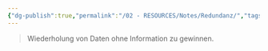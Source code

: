```yaml
---
{"dg-publish":true,"permalink":"/02 - RESOURCES/Notes/Redundanz/","tags":["datenbank"],"noteIcon":"","updated":"2024-10-15T10:31:03.000+02:00"}
---
```


> Wiederholung von Daten ohne Information zu gewinnen.
